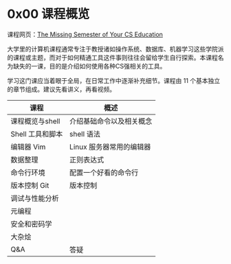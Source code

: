 # 0x00 课程概览

课程网页：[The Missing Semester of Your CS Education](https://missing.csail.mit.edu/)

大学里的计算机课程通常专注于教授诸如操作系统、数据库、机器学习这些学院派的课程或主题，而对于如何精通工具这件事则往往会留给学生自行探索。本课程名为缺失的一课，目的是介绍如何使用各种CS强相关的工具。

学习这门课应当着眼于全局，在日常工作中逐渐补充细节。课程由 11 个基本独立的章节组成。建议先看讲义，再看视频。

| 课程             | 概述                     |
| ---------------- | ------------------------ |
| 课程概览与shell  | 介绍基础命令以及相关概念 |
| Shell 工具和脚本 | shell 语法               |
| 编辑器 Vim       | Linux 服务器常用的编辑器 |
| 数据整理         | 正则表达式               |
| 命令行环境       | 配置一个好看的命令行     |
| 版本控制 Git     | 版本控制                 |
| 调试与性能分析   |                          |
| 元编程           |                          |
| 安全和密码学     |                          |
| 大杂烩           |                          |
| Q&A              | 答疑                     |

